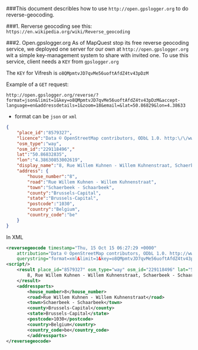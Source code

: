 ###This document describles how to use `http://open.gpslogger.org` to do reverse-geocoding.

###1. Rerverse geocoding
see this:
```https://en.wikipedia.org/wiki/Reverse_geocoding```

###2. Open.gpslogger.org
As of MapQuest stop its free reverse geocoding service, we deployed one server for our own at `http://open.gpslogger.org` wit a simple key-management system to share with invited one. To use this service, client needs a `KEY` from `gpslogger.org`

The `KEY` for Vifresh is `o8QMpmtvJD7qvMe56uoftAfdZ4tv43pDzM`

Example of a `GET` request:

```http://open.gpslogger.org/reverse/?format=json&limit=1&key=o8QMpmtvJD7qvMe56uoftAfdZ4tv43pDzM&accept-language=en&addressdetails=1&zoom=18&email=&lat=50.86829&lon=4.38633```

- format can be `json` or `xml`

```json
{
	"place_id":"8579327",
	"licence":"Data © OpenStreetMap contributors, ODbL 1.0. http:\/\/www.openstreetmap.org\/copyright",
	"osm_type":"way",
	"osm_id":"229118496","
	lat":"50.86832835",
	"lon":"4.38630853002619",
	"display_name":"8, Rue Willem Kuhnen - Willem Kuhnenstraat, Schaerbeek - Schaarbeek, Brussels-Capital, 1030, Belgium",
	"address": {
		"house_number":"8",
		"road":"Rue Willem Kuhnen - Willem Kuhnenstraat",
		"town":"Schaerbeek - Schaarbeek",
		"county":"Brussels-Capital",
		"state":"Brussels-Capital",
		"postcode":"1030",
		"country":"Belgium",
		"country_code":"be"
	}
}
```

In XML

```xml
<reversegeocode timestamp="Thu, 15 Oct 15 06:27:29 +0000"
	attribution="Data © OpenStreetMap contributors, ODbL 1.0. http://www.openstreetmap.org/copyright"
	querystring="format=xml&limit=1&key=o8QMpmtvJD7qvMe56uoftAfdZ4tv43pDzM&accept-language=en&addressdetails=1&zoom=18&email=&lat=50.86829&lon=4.38633">
<script/>
	<result place_id="8579327" osm_type="way" osm_id="229118496" lat="50.86832835" lon="4.38630853002619">
		8, Rue Willem Kuhnen - Willem Kuhnenstraat, Schaerbeek - Schaarbeek, Brussels-Capital, 1030, Belgium
	</result>
	<addressparts>
		<house_number>8</house_number>
		<road>Rue Willem Kuhnen - Willem Kuhnenstraat</road>
		<town>Schaerbeek - Schaarbeek</town>
		<county>Brussels-Capital</county>
		<state>Brussels-Capital</state>
		<postcode>1030</postcode>
		<country>Belgium</country>
		<country_code>be</country_code>
		</addressparts>
</reversegeocode>
```